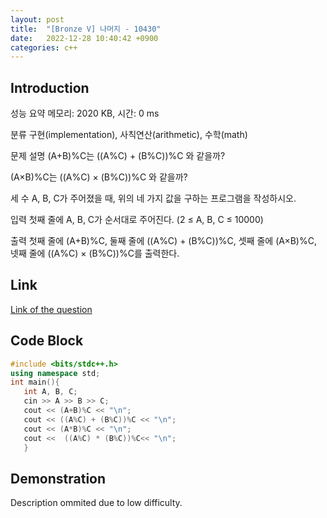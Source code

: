 ```yaml
---
layout: post
title:  "[Bronze V] 나머지 - 10430"
date:   2022-12-28 10:40:42 +0900
categories: c++
---
```


## Introduction

성능 요약
메모리: 2020 KB, 시간: 0 ms

분류
구현(implementation), 사칙연산(arithmetic), 수학(math)

문제 설명
(A+B)%C는 ((A%C) + (B%C))%C 와 같을까?

(A×B)%C는 ((A%C) × (B%C))%C 와 같을까?

세 수 A, B, C가 주어졌을 때, 위의 네 가지 값을 구하는 프로그램을 작성하시오.

입력
첫째 줄에 A, B, C가 순서대로 주어진다. (2 ≤ A, B, C ≤ 10000)

출력
첫째 줄에 (A+B)%C, 둘째 줄에 ((A%C) + (B%C))%C, 셋째 줄에 (A×B)%C, 넷째 줄에 ((A%C) × (B%C))%C를 출력한다.

## Link

[Link of the question](https://www.acmicpc.net/problem/10430)

## Code Block

```c++
#include <bits/stdc++.h>
using namespace std;
int main(){
   int A, B, C;
   cin >> A >> B >> C;
   cout << (A+B)%C << "\n";
   cout << ((A%C) + (B%C))%C << "\n";
   cout << (A*B)%C << "\n";
   cout <<  ((A%C) * (B%C))%C<< "\n";
   }
```

## Demonstration

Description ommited due to low difficulty.
